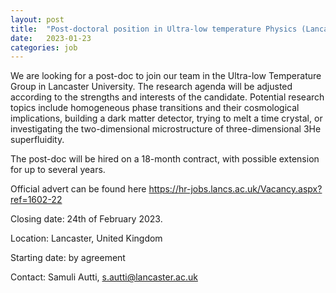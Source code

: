 ```yaml
---
layout: post
title:  "Post-doctoral position in Ultra-low temperature Physics (Lancaster) "
date:   2023-01-23
categories: job
---
```

We are looking for a post-doc to join our team in the Ultra-low Temperature Group in Lancaster University. The research agenda will be adjusted according to the strengths and interests of the candidate. Potential research topics include homogeneous phase transitions and their cosmological implications, building a dark matter detector, trying to melt a time crystal, or investigating the two-dimensional microstructure of three-dimensional 3He superfluidity. 

The post-doc will be hired on a 18-month contract, with possible extension for up to several years. 
 
Official advert can be found here https://hr-jobs.lancs.ac.uk/Vacancy.aspx?ref=1602-22

Closing date: 24th of February 2023.

Location: Lancaster, United Kingdom 

Starting date: by agreement 

Contact: Samuli Autti, s.autti@lancaster.ac.uk 
